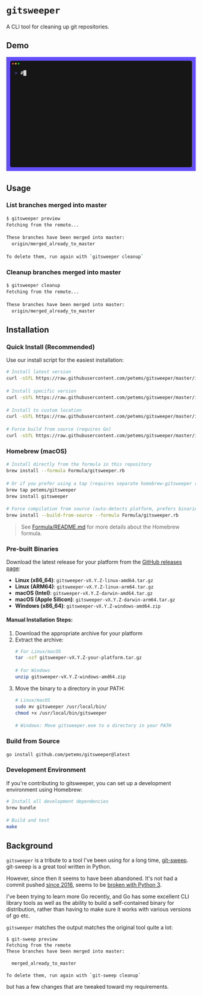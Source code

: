 # `gitsweeper`

A CLI tool for cleaning up git repositories.

## Demo

![gitsweeper demo](demo.gif)

## Usage

### List branches merged into master

```bash
$ gitsweeper preview
Fetching from the remote...

These branches have been merged into master:
  origin/merged_already_to_master

To delete them, run again with `gitsweeper cleanup`
```

### Cleanup branches merged into master

```bash
$ gitsweeper cleanup
Fetching from the remote...

These branches have been merged into master:
  origin/merged_already_to_master
```

## Installation

### Quick Install (Recommended)

Use our install script for the easiest installation:

```bash
# Install latest version
curl -sSfL https://raw.githubusercontent.com/petems/gitsweeper/master/install.sh | sh

# Install specific version
curl -sSfL https://raw.githubusercontent.com/petems/gitsweeper/master/install.sh | sh -s v0.1.0

# Install to custom location
curl -sSfL https://raw.githubusercontent.com/petems/gitsweeper/master/install.sh | sh -s -- -b /usr/local/bin

# Force build from source (requires Go)
curl -sSfL https://raw.githubusercontent.com/petems/gitsweeper/master/install.sh | sh -s -- -f
```

### Homebrew (macOS)

```bash
# Install directly from the formula in this repository
brew install --formula Formula/gitsweeper.rb

# Or if you prefer using a tap (requires separate homebrew-gitsweeper repository)
brew tap petems/gitsweeper
brew install gitsweeper

# Force compilation from source (auto-detects platform, prefers binaries for speed)
brew install --build-from-source --formula Formula/gitsweeper.rb
```

> See [Formula/README.md](Formula/README.md) for more details about the Homebrew formula.

### Pre-built Binaries

Download the latest release for your platform from the [GitHub releases page](https://github.com/petems/gitsweeper/releases):

- **Linux (x86_64)**: `gitsweeper-vX.Y.Z-linux-amd64.tar.gz`
- **Linux (ARM64)**: `gitsweeper-vX.Y.Z-linux-arm64.tar.gz`
- **macOS (Intel)**: `gitsweeper-vX.Y.Z-darwin-amd64.tar.gz`
- **macOS (Apple Silicon)**: `gitsweeper-vX.Y.Z-darwin-arm64.tar.gz`
- **Windows (x86_64)**: `gitsweeper-vX.Y.Z-windows-amd64.zip`

#### Manual Installation Steps:

1. Download the appropriate archive for your platform
2. Extract the archive:
   ```bash
   # For Linux/macOS
   tar -xzf gitsweeper-vX.Y.Z-your-platform.tar.gz
   
   # For Windows
   unzip gitsweeper-vX.Y.Z-windows-amd64.zip
   ```
3. Move the binary to a directory in your PATH:
   ```bash
   # Linux/macOS
   sudo mv gitsweeper /usr/local/bin/
   chmod +x /usr/local/bin/gitsweeper
   
   # Windows: Move gitsweeper.exe to a directory in your PATH
   ```

### Build from Source

```bash
go install github.com/petems/gitsweeper@latest
```

### Development Environment

If you're contributing to gitsweeper, you can set up a development environment using Homebrew:

```bash
# Install all development dependencies
brew bundle

# Build and test
make
```

## Background

`gitsweeper` is a tribute to a tool I've been using for a long time, [git-sweep](b.com/arc90/git-sweep). git-sweep is a great tool written in Python.

However, since then it seems to have been abandoned. It's not had a commit pushed [since 2016](https://github.com/arc90/git-sweep/commit/d7522b4de1dbc85570ec36b82bc155a4fa371b5e), seems to be [broken with Python 3](https://github.com/arc90/git-sweep/issues/44).

I've been trying to learn more Go recently, and Go has some excellent CLI library tools as well as the ability to build a self-contained binary for distribution, rather than having to make sure it works with various versions of go etc.

`gitsweeper` matches the output matches the original tool quite a lot:

```
$ git-sweep preview
Fetching from the remote
These branches have been merged into master:

  merged_already_to_master

To delete them, run again with `git-sweep cleanup`
```

but has a few changes that are tweaked toward my requirements.
